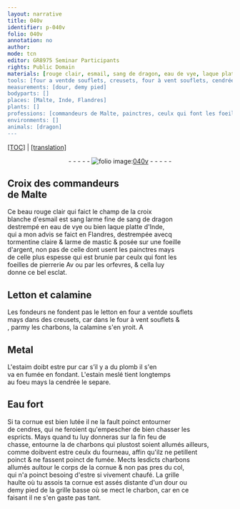 ```yaml
---
layout: narrative
title: 040v
identifier: p-040v
folio: 040v
annotation: no
author:
mode: tcn
editor: GR8975 Seminar Participants
rights: Public Domain
materials: [rouge clair, esmail, sang de dragon, eau de vye, laque platte d'Inde, tormentine claire, larme de mastic, argent, Letton, calamine, letton, charbons, Metal, estaim doibt estre pur, plomb, estain, cendrée, Eau fort, lutée, cendres, espricts]
tools: [four a ventde souflets, creusets, four à vent souflets, cendrée, cornue, lutée, cendres, fourneau, grille haulte, grille basse]
measurements: [dour, demy pied]
bodyparts: []
places: [Malte, Inde, Flandres]
plants: []
professions: [commandeurs de Malte, painctres, ceulx qui font les foeilles de pierrerie, orfevres, fondeurs]
environments: []
animals: [dragon]
---
```


 <p><a href="{{ site.baseurl }}/normalized/">[TOC]</a> | <a href="{{ site.baseurl }}/texts/p-040v_tl/" target="_blank">[translation]</a></p><div class="folio" align="center">- - - - - <a href="http://gallica.bnf.fr/ark:/12148/btv1b10500001g/f86.image" target="_blank"><img src="https://cu-mkp.github.io/2017-workshop-edition/assets/photo-icon.png" alt="folio image: " style="display:inline-block; margin-bottom:-3px;"/>040v</a> - - - - - </div>  
  

## Croix des <span class="pro">commandeurs<br/> de <span class="pl">Malte</span></span>

 
Ce beau <span class="m">rouge clair</span> qui faict le champ de la croix<br/> blanche d'<span class="m">esmail</span> est <span class="del">sang</span> larme fine de <span class="m">sang de <span class="al">dragon</span></span><br/> destrempé en <span class="m">eau de vye</span> ou bien <span class="m">laque platte d'<span class="pl">Inde</span></span>,<br/> qui a mon advis se faict en <span class="pl">Flandres</span>, destrempée avecq<br/> <span class="m">tormentine claire</span> & <span class="m">larme de mastic</span> & posée sur une foeille<br/> d'<span class="m">argent</span>, non pas de celle dont usent les <span class="pro">painctres</span> mays<br/> de celle plus espesse qui est brunie par <span class="pro">ceulx qui font les<br/> foeilles de pierrerie</span> <span class="del">Av</span> ou par les <span class="pro">orfevres</span>, & cella luy<br/> donne ce bel esclat.

 
  

## <span class="m">Letton</span> et <span class="m">calamine</span>

 
Les <span class="pro">fondeurs</span> ne fondent pas le <span class="m">letton</span> en <span class="tl">four <span class="del">a vent</span><span class="add">de souflets</span></span><br/> mays dans des <span class="tl">creusets</span>, car dans le <span class="tl">four à vent <span class="add">souflets</span></span> &<br/>, parmy les <span class="m">charbons</span>, la <span class="m">calamine</span> s'en yroit. <span class="del">A</span> 
 
 
  

## <span class="m">Metal</span>

 
L'<span class="m">estaim doibt estre pur</span> car s’il y a du <span class="m">plomb</span> il s'en<br/> va en fumée en fondant. L'<span class="m">estain</span> meslé tient longtemps<br/> au foeu mays la <span class="tl"><span class="m">cendrée</span></span> le separe.
 
 
  

## <span class="m">Eau fort</span>

 
Si ta <span class="tl">cornue</span> est bien <span class="tl"><span class="m">lutée</span></span> il ne la fault poinct entourner<br/> de <span class="tl"><span class="m">cendres</span></span>, qui ne feroient qu'empescher de bien chasser les<br/> <span class="m">espricts</span>. Mays quand tu luy donneras sur la fin feu de<br/> chasse, entourne la de charbons qui plustost soient allumés ailleurs,<br/> co<span class="exp">mm</span>e doibvent estre ceulx du <span class="tl">fourneau</span>, affin qu'ilz ne petillent<br/> poinct & ne fassent poinct de fumée. Mects lesdicts charbons<br/> allumés aultour le corps de la <span class="tl">cornue</span> & non pas pres du col,<br/> qui n'a poinct besoing d'estre si vivement chaufé. La <span class="tl">grille<br/> haulte</span> où tu assois ta <span class="tl">cornue</span> est assés distante d'un <span class="ms">dour</span> ou<br/> <span class="ms">demy pied</span> de la <span class="tl">grille basse</span> où se mect le charbon, car en ce<br/> faisant il ne s'en gaste pas tant.
 
 